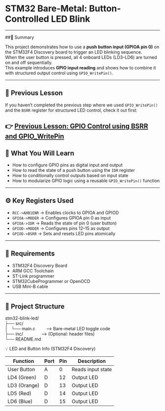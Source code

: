 # STM32 Bare-Metal: Button-Controlled LED Blink

---

##🧭 Summary

This project demonstrates how to use a **push button input (GPIOA pin 0)** on the STM32F4 Discovery board to trigger an LED blinking sequence.  
When the user button is pressed, all 4 onboard LEDs (LD3–LD6) are turned on and off sequentially.  
This example introduces **GPIO input reading** and shows how to combine it with structured output control using `GPIO_WritePin()`.

---

## 🔁 Previous Lesson

If you haven’t completed the previous step where we used `GPIO_WritePin()` and the `BSRR` register for structured LED control, check it out first:

👉 [Previous Lesson: GPIO Control using BSRR and GPIO_WritePin](https://github.com/iek2443/stm32-baremetal-gpio-bsrr)
---

## 🧠 What You Will Learn

- How to configure GPIO pins as digital input and output
- How to read the state of a push button using the `IDR` register
- How to conditionally control outputs based on input state
- How to modularize GPIO logic using a reusable `GPIO_WritePin()` function

---

## ⚙️ Key Registers Used

- `RCC->AHB1ENR` → Enables clocks to GPIOA and GPIOD
- `GPIOA->MODER` → Configures GPIOA pin 0 as input
- `GPIOA->IDR`   → Reads the state of pin 0 (user button)
- `GPIOD->MODER` → Configures pins 12–15 as output
- `GPIOD->BSRR`  → Sets and resets LED pins atomically

---

## 🔧 Requirements

- STM32F4 Discovery Board
- ARM GCC Toolchain
- ST-Link programmer
- STM32CubeProgrammer or OpenOCD
- USB Mini-B cable

---

📁 Project Structure
--------------------

stm32-blink-led/\
├── src/\
│   └── main.c         --> Bare-metal LED toggle code\
├── inc/               --> (Optional: header files)\
└── README.md

💡 LED and Button Info (STM32F4 Discovery)

| Function     | Port | Pin | Description         |
|--------------|------|-----|---------------------|
| User Button  | A    |  0  | Reads input state   |
| LD4 (Green)  | D    | 12  | Output LED          |
| LD3 (Orange) | D    | 13  | Output LED          |
| LD5 (Red)    | D    | 14  | Output LED          |
| LD6 (Blue)   | D    | 15  | Output LED          |

